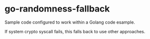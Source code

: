 # go-randomness-fallback
Sample code configured to work within a Golang code esample.

If system crypto syscall fails, this falls back to use other approaches.
